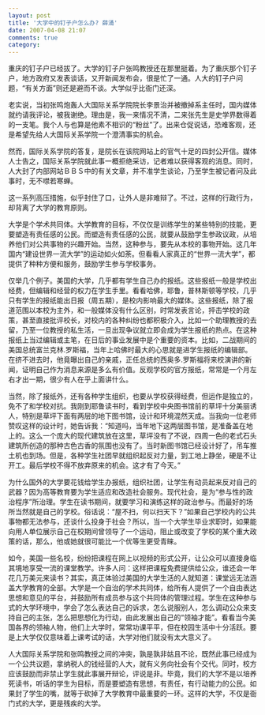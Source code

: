```yaml
---
layout: post
title: '大学中的钉子户怎么办? 薛涌'
date: 2007-04-08 21:07
comments: true
category: 
---
```

    

重庆的钉子户已经拔了。大学的钉子户张鸣教授还在那里挺着。为了重庆那个钉子户，地方政府又发表谈话，又开新闻发布会，很是忙了一通。人大的钉子户问题，“有关方面”则还是避而不谈。大学似乎比衙门还深。

老实说，当初张鸣炮轰人大国际关系学院院长李景治并被撤掉系主任时，国内媒体就约请我评论，被我谢绝。理由是，我一来情况不清，二来张先生是史学界数得着的一支笔。我个人与也算是他素不相识的“粉丝”了。出来仓促说话，恐难客观，还是希望先给人大国际关系学院一个澄清事实的机会。

然而，国际关系学院的答复，是院长在该院网站上的官气十足的四封公开信。媒体人士告之，国际关系学院就此事一概拒绝采访，记者难以获得客观的消息。同时，人大封了内部网站ＢＢＳ中的有关文章，并不准学生谈论，乃至学生被记者问及此事时，无不噤若寒蝉。

这一系列高压措施，似乎封住了口，让外人是非难辩了。不过，这样的行政行为，却背离了大学的教育原则。

大学是个学术共同体。大学教育的目标，不仅仅是训练学生的某些特别的技能，更要塑造有责任感的公民。而塑造有责任感的公民，就要从鼓励学生参政议政，从培养他们对公共事物的兴趣开始。当然，这种参与，要先从本校的事物开始。这几年国内“建设世界一流大学”的运动如火如荼。但看看人家真正的“世界一流大学”，都提供了种种方便和服务，鼓励学生参与学校事务。

仅举几个例子。美国的大学，几乎都有学生自己办的报纸。这些报纸一般是学校出经费，但编辑和经营的权力在学生手里。看看哈佛，耶鲁，普林斯顿等学校，几乎只有学生的报纸能出日报（周五期），是校内影响最大的媒体。这些报纸，除了报道范围以本校为主外，和一般媒体没有什么区别，时常发表言论，抨击学校的政策，甚至直接批评校长，对校内的各种纠纷也都积极介入，比如一个助理教授的去留，乃至一位教授的私生活，一旦出现争议就立即会成为学生报纸的热点。在这种报纸上当过编辑或主笔，在日后的事业发展中是个重要的资本。比如，二战期间的美国总统富兰克林.罗斯福，当年上哈佛时最大的心思就是进学生报纸的编辑部。在挤不进去时，他竟曝出自己的亲戚，正任总统的西奥多.罗斯福将来校演讲的新闻，证明自己作为消息来源是多么有价值。反观学校的官方报纸，常常是一个月左右才出一期，很少有人在乎上面讲什么。

当然，除了报纸外，还有各种学生组织，也要从学校获得经费，但运作是独立的，免不了和学校对抗。我刚到耶鲁读书时，看到学校中央图书馆前的草坪十分美丽诱人，特别是草坪下面有两层的地下图书馆，设计和环境混然天成。当我向一位老师赞叹这样的设计时，她告诉我：“知道吗，当年地下这两层图书馆，是准备盖在地上的。这么一个庞大的现代建筑放在这里，草坪没有了不说，四周一色的老式石头建筑所创造的那种古色古香的氛围也没有了。当时新图书馆已经设计好了，吊车推土机也到场。但是，各种学生社团早就组织起反对力量，到工地上静坐，硬是不让开工。最后学校不得不放弃原来的机会。这才有了今天。”

为什么国外的大学要花钱给学生办报纸，组织社团，让学生有动员起来反对自己的武器？因为高等教育要为学生适应和改造社会服务。现代社会，是为“参与性的政治程序”所治理。学生在读书期间，就要学习和演练这样的政治参与。而最好的场所当然就是自己的学校。俗话说：“屋不扫，何以扫天下？”如果自己学校内的公共事物都无法参与，还谈什么投身于社会？所以，当一个大学生毕业求职时，如果能向用人单位展示自己在校期间曾领导了一个运动，阻止或改变了学校的某个重大政策的话，那么，他或她就很可能比一个优等生更受青睐。

如今，美国一些名校，纷纷把课程在网上以视频的形式公开，让公众可以直接身临其境地享受一流的课堂教学。许多人问：这样把课程免费提供给公众，谁还会一年花几万美元来读书？其实，真正体验过美国的大学生活的人就知道：课堂远无法涵盖大学教育的全部。大学是一个自治的学术共同体，给所有人提供了一个自由表达思想和意见的平台，并鼓励所有成员参与这个共同体的管理过程。学生在这种参与式的大学环境中，学会了怎么表达自己的诉求，怎么说服别人，怎么调动公众来支持自己的主张，怎么把思想化为行动，由此发展出自己的“领袖才能”。看看当今美国各界的领袖人物，他们上大学时，常常功课平平，但在校园生活中十分活跃。要是上大学仅仅意味着上课考试的话，大学对他们就没有太大意义了。

人大国际关系学院和张鸣教授之间的冲突，孰是孰非姑且不论，既然此事已经成为一个公共议题，拿纳税人的钱经营的人大，就有义务向社会有个交代。同时，校方应该鼓励而非禁止学生就此事展开辩论，评说是非。毕竟，我们的大学不是以培养死读书，听话的学生为目标，而是要塑造有思想，有责任，有行动能力的公民。如果封了学生的嘴，就等于砍掉了大学教育中最重要的一环。这样的大学，不仅是衙门式的大学，更是残疾的大学。
